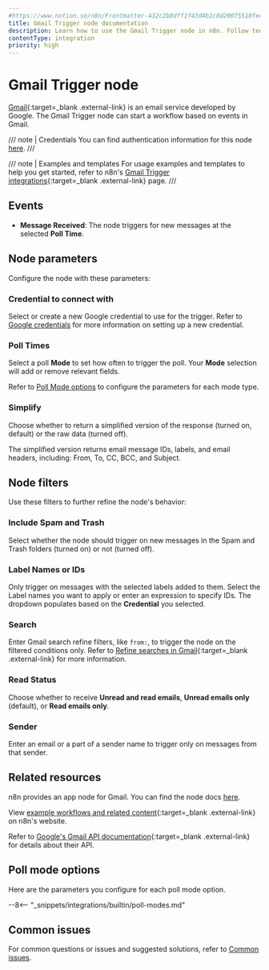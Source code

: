```yaml
---
#https://www.notion.so/n8n/Frontmatter-432c2b8dff1f43d4b1c8d20075510fe4
title: Gmail Trigger node documentation
description: Learn how to use the Gmail Trigger node in n8n. Follow technical documentation to integrate Gmail Trigger node into your workflows.
contentType: integration
priority: high
---
```


# Gmail Trigger node

[Gmail](https://www.gmail.com){:target=_blank .external-link} is an email service developed by Google. The Gmail Trigger node can start a workflow based on events in Gmail.

/// note | Credentials
You can find authentication information for this node [here](/integrations/builtin/credentials/google/).
///

///  note  | Examples and templates
For usage examples and templates to help you get started, refer to n8n's [Gmail Trigger integrations](https://n8n.io/integrations/gmail-trigger/){:target=_blank .external-link} page.
///

## Events

* **Message Received**: The node triggers for new messages at the selected **Poll Time**.

## Node parameters

Configure the node with these parameters:

### Credential to connect with

Select or create a new Google credential to use for the trigger. Refer to [Google credentials](/integrations/builtin/credentials/google/) for more information on setting up a new credential.

### Poll Times

Select a poll **Mode** to set how often to trigger the poll. Your **Mode** selection will add or remove relevant fields.

Refer to [Poll Mode options](#poll-mode-options) to configure the parameters for each mode type.

### Simplify

Choose whether to return a simplified version of the response (turned on, default) or the raw data (turned off).

The simplified version returns email message IDs, labels, and email headers, including: From, To, CC, BCC, and Subject.

## Node filters

Use these filters to further refine the node's behavior:

### Include Spam and Trash

Select whether the node should trigger on new messages in the Spam and Trash folders (turned on) or not (turned off).

### Label Names or IDs

Only trigger on messages with the selected labels added to them. Select the Label names you want to apply or enter an expression to specify IDs. The dropdown populates based on the **Credential** you selected.

### Search

Enter Gmail search refine filters, like `from:`, to trigger the node on the filtered conditions only. Refer to [Refine searches in Gmail](https://support.google.com/mail/answer/7190?hl=en){:target=_blank .external-link} for more information.

### Read Status

Choose whether to receive **Unread and read emails**, **Unread emails only** (default), or **Read emails only**.

### Sender

Enter an email or a part of a sender name to trigger only on messages from that sender.

## Related resources

n8n provides an app node for Gmail. You can find the node docs [here](/integrations/builtin/app-nodes/n8n-nodes-base.gmail/).

View [example workflows and related content](https://n8n.io/integrations/gmail-trigger/){:target=_blank .external-link} on n8n's website.

Refer to [Google's Gmail API documentation](https://developers.google.com/gmail/api/guides){:target=_blank .external-link} for details about their API.

## Poll mode options

Here are the parameters you configure for each poll mode option.

--8<-- "_snippets/integrations/builtin/poll-modes.md"

## Common issues

For common questions or issues and suggested solutions, refer to [Common issues](/integrations/builtin/trigger-nodes/n8n-nodes-base.gmailtrigger/common-issues/).
